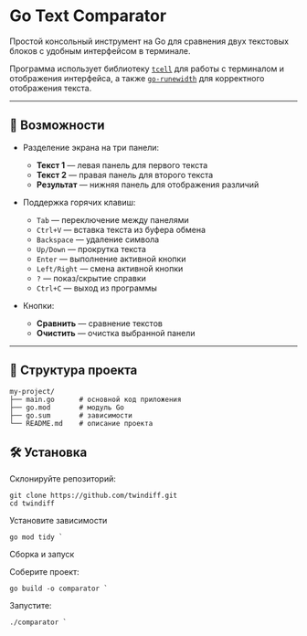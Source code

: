 # Go Text Comparator

Простой консольный инструмент на Go для сравнения двух текстовых блоков с удобным интерфейсом в терминале.

Программа использует библиотеку [`tcell`](https://github.com/gdamore/tcell) для работы с терминалом и отображения интерфейса, а также [`go-runewidth`](https://github.com/mattn/go-runewidth) для корректного отображения текста.

---

## 🚀 Возможности

- Разделение экрана на три панели:  
  - **Текст 1** — левая панель для первого текста  
  - **Текст 2** — правая панель для второго текста  
  - **Результат** — нижняя панель для отображения различий  

- Поддержка горячих клавиш:
  - `Tab` — переключение между панелями
  - `Ctrl+V` — вставка текста из буфера обмена
  - `Backspace` — удаление символа
  - `Up/Down` — прокрутка текста
  - `Enter` — выполнение активной кнопки
  - `Left/Right` — смена активной кнопки
  - `?` — показ/скрытие справки
  - `Ctrl+C` — выход из программы

- Кнопки:
  - **Сравнить** — сравнение текстов
  - **Очистить** — очистка выбранной панели

---

## 📂 Структура проекта
```
my-project/
├── main.go      # основной код приложения
├── go.mod       # модуль Go
├── go.sum       # зависимости
└── README.md    # описание проекта

```

## 🛠 Установка

Склонируйте репозиторий:

```
git clone https://github.com/twindiff.git 
cd twindiff
```

Установите зависимости
```
go mod tidy `
```
Сборка и запуск

Соберите проект:
```
go build -o comparator `
```

Запустите:
```
./comparator `
```
